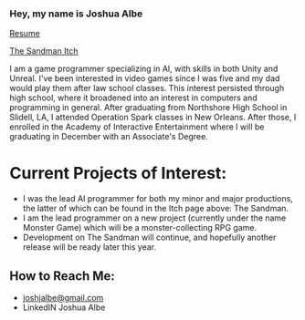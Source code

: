 ### Hey, my name is Joshua Albe

[Resume](https://resume.creddle.io/resume/ie6b08n6lr6)

[The Sandman Itch](https://reposeproductions.itch.io/sandman)

I am a game programmer specializing in AI, with skills in both Unity and Unreal. I've been interested in video games since I was five and my dad would play them after law school classes. This interest persisted through high school, where it broadened into an interest in computers and programming in general. After graduating from Northshore High School in Slidell, LA, I attended Operation Spark classes in New Orleans. After those, I enrolled in the Academy of Interactive Entertainment where I will be graduating in December with an Associate's Degree.

# Current Projects of Interest:
- I was the lead AI programmer for both my minor and major productions, the latter of which can be found in the Itch page above: The Sandman.
- I am the lead programmer on a new project (currently under the name Monster Game) which will be a monster-collecting RPG game.
- Development on The Sandman will continue, and hopefully another release will be ready later this year.

## How to Reach Me:
- joshjalbe@gmail.com
- LinkedIN Joshua Albe
